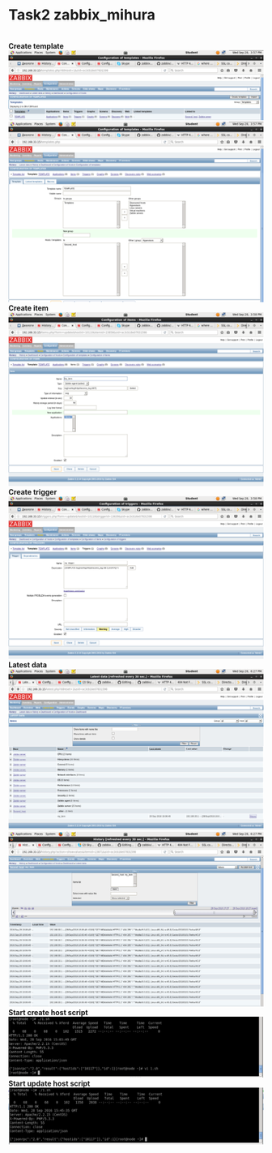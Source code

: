 # Task2 zabbix_mihura

<br><b>Create template</b></br>
![imgs](pic/zabbix_task2_1.png "imgs")
![imgs](pic/zabbix_task2_2.png "imgs")
<br><b>Create item</b></br>
![imgs](pic/zabbix_task2_3.png "imgs")
<br><b>Create trigger</b></br>
![imgs](pic/zabbix_task2_4.png "imgs")
<br><b>Latest data</b></br>
![imgs](pic/zabbix_task2_7.png "imgs")
![imgs](pic/zabbix_task2_6.png "imgs")
<br><b>Start create host script</b></br>
![imgs](pic/zabbix_task2_5.png "imgs")
<br><b>Start update host script</b></br>
![imgs](pic/zabbix_task2_update.png "imgs")
